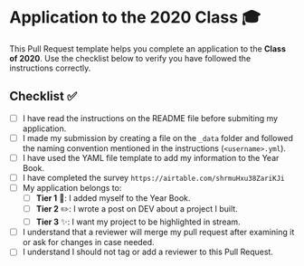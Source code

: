 # Application to the 2020 Class 🎓
This Pull Request template helps you complete an application to the **Class of 2020**. Use the checklist below to verify you have followed the instructions correctly. 

## Checklist ✅

- [ ] I have read the instructions on the README file before submiting my application. 
- [ ] I made my submission by creating a file on the `_data` folder and followed the naming convention mentioned in the instructions (`<username>.yml`).
- [ ] I have used the YAML file template to add my information to the Year Book.
- [ ] I have completed the survey `https://airtable.com/shrmuHxu38ZariKJi`
- [ ] My application belongs to:
  - [ ] **Tier 1** 📖: I added myself to the Year Book.
  - [ ] **Tier 2** ✏️: I wrote a post on DEV about a project I built.
  - [ ] **Tier 3** ✨: I want my project to be highlighted in stream.
- [ ] I understand that a reviewer will merge my pull request after examining it or ask for changes in case needed.
- [ ] I understand I should not tag or add a reviewer to this Pull Request.